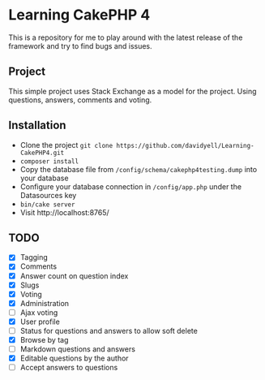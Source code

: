# Learning CakePHP 4
This is a repository for me to play around with the latest release of the framework and try to find bugs and issues.

## Project
This simple project uses Stack Exchange as a model for the project. Using questions, answers, comments and voting.

## Installation
* Clone the project `git clone https://github.com/davidyell/Learning-CakePHP4.git`
* `composer install`
* Copy the database file from `/config/schema/cakephp4testing.dump` into your database
* Configure your database connection in `/config/app.php` under the Datasources key 
* `bin/cake server`
* Visit http://localhost:8765/

## TODO
- [x] Tagging
- [x] Comments
- [x] Answer count on question index
- [x] Slugs
- [x] Voting
- [x] Administration
- [ ] Ajax voting
- [x] User profile
- [ ] Status for questions and answers to allow soft delete
- [x] Browse by tag
- [ ] Markdown questions and answers
- [x] Editable questions by the author
- [ ] Accept answers to questions
